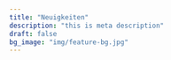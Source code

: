 ```yaml
---
title: "Neuigkeiten"
description: "this is meta description"
draft: false
bg_image: "img/feature-bg.jpg"
---
```

